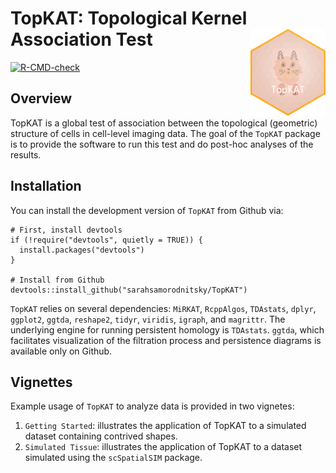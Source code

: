 # TopKAT: Topological Kernel Association Test <img src="man/figures/TopKAT_hex.png" align="right" alt="" width="120" />

<!-- badges: start -->
[![R-CMD-check](https://github.com/sarahsamorodnitsky/TopKAT/actions/workflows/R-CMD-check.yaml/badge.svg)](https://github.com/sarahsamorodnitsky/TopKAT/actions/workflows/R-CMD-check.yaml)
<!-- badges: end -->


## Overview

TopKAT is a global test of association between the topological (geometric) structure of cells in cell-level imaging data. The goal of the `TopKAT` package is to provide the software to run this test and do post-hoc analyses of the results. 

## Installation

You can install the development version of `TopKAT` from Github via:
```
# First, install devtools
if (!require("devtools", quietly = TRUE)) {
  install.packages("devtools")
}

# Install from Github
devtools::install_github("sarahsamorodnitsky/TopKAT")
```
`TopKAT` relies on several dependencies: `MiRKAT`, `RcppAlgos`, `TDAstats`, `dplyr`, `ggplot2`, `ggtda`, `reshape2`, `tidyr`, `viridis`, `igraph`, and `magrittr`. The underlying engine for running persistent homology is `TDAstats`. `ggtda`, which facilitates visualization of the filtration process and persistence diagrams is available only on Github. 

## Vignettes

Example usage of `TopKAT` to analyze data is provided in two vignetes:

1. `Getting Started`: illustrates the application of TopKAT to a simulated dataset containing contrived shapes.
2. `Simulated Tissue`: illustrates the application of TopKAT to a dataset simulated using the `scSpatialSIM` package. 
